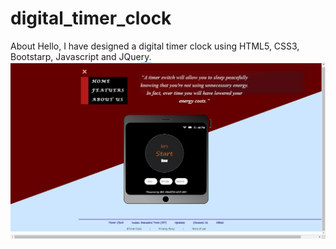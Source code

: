 # digital_timer_clock
About Hello, I have designed a digital timer clock using HTML5, CSS3, Bootstarp, Javascript and JQuery.
![Screenshot](screenshot.png)

